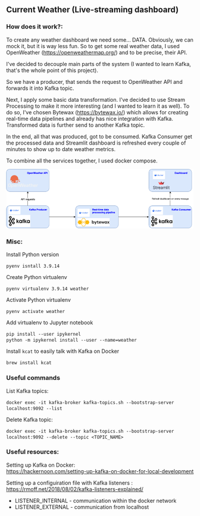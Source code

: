 ## Current Weather (Live-streaming dashboard)


### How does it work?:

To create any weather dashboard we need some... DATA. Obviously, we can mock it, but it is way less fun. So to get some real weather data, I used OpenWeather (https://openweathermap.org/) and to be precise, their API.

I've decided to decouple main parts of the system (I wanted to learn Kafka, that's the whole point of this project).

So we have a producer, that sends the request to OpenWeather API and forwards it into Kafka topic.

Next, I apply some basic data transformation. I've decided to use Stream Processing to make it more interesting (and I wanted to learn it as well). To do so, I've chosen Bytewax (https://bytewax.io/) which allows for creating real-time data pipelines and already has nice integration with Kafka. Transformed data is further send to another Kafka topic.

In the end, all that was produced, got to be consumed. Kafka Consumer get the processed data and Streamlit dashboard is refreshed every couple of minutes to show up to date weather metrics.

To combine all the services together, I used docker compose.

![ArchitectureDiagram](docs/imgs/WeatherDiagram.png)


### Misc:

Install Python version
```
pyenv isntall 3.9.14
```

Create Python virtualenv
```
pyenv virtualenv 3.9.14 weather
```

Activate Python virtualenv
```
pyenv activate weather
```

Add virtualenv to Jupyter notebook
```
pip install --user ipykernel
python -m ipykernel install --user --name=weather
```

Install `kcat` to easily talk with Kafka on Docker
```
brew install kcat
```


### Useful commands
List Kafka topics:
```
docker exec -it kafka-broker kafka-topics.sh --bootstrap-server localhost:9092 --list
```

Delete Kafka topic:
```
docker exec -it kafka-broker kafka-topics.sh --bootstrap-server localhost:9092 --delete --topic <TOPIC_NAME>
```


### Useful resources:

Setting up Kafka on Docker: \
https://hackernoon.com/setting-up-kafka-on-docker-for-local-development

Setting up a configuiration file with Kafka listeners : \
https://rmoff.net/2018/08/02/kafka-listeners-explained/

- LISTENER_INTERNAL - communication within the docker network
- LISTENER_EXTERNAL - communication from localhost 